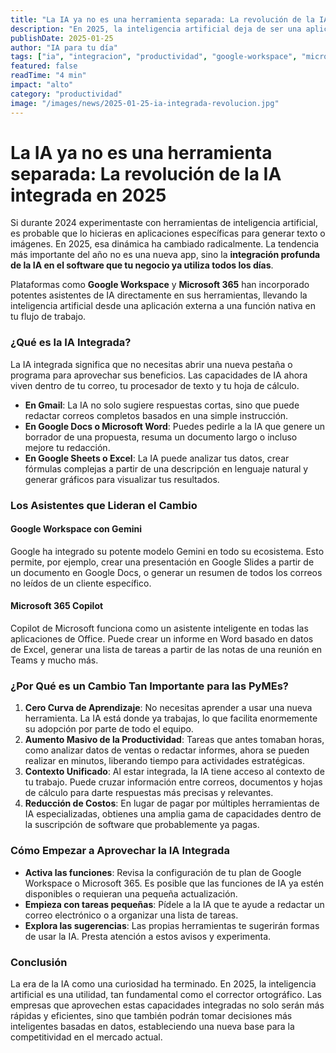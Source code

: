 ```yaml
---
title: "La IA ya no es una herramienta separada: La revolución de la IA integrada en 2025"
description: "En 2025, la inteligencia artificial deja de ser una aplicación externa para convertirse en una función nativa dentro del software que ya usas. Descubre cómo esta integración está cambiando el juego para las PyMEs."
publishDate: 2025-01-25
author: "IA para tu día"
tags: ["ia", "integracion", "productividad", "google-workspace", "microsoft-copilot"]
featured: false
readTime: "4 min"
impact: "alto"
category: "productividad"
image: "/images/news/2025-01-25-ia-integrada-revolucion.jpg"
---
```


# La IA ya no es una herramienta separada: La revolución de la IA integrada en 2025

Si durante 2024 experimentaste con herramientas de inteligencia artificial, es probable que lo hicieras en aplicaciones específicas para generar texto o imágenes. En 2025, esa dinámica ha cambiado radicalmente. La tendencia más importante del año no es una nueva app, sino la **integración profunda de la IA en el software que tu negocio ya utiliza todos los días**.

Plataformas como **Google Workspace** y **Microsoft 365** han incorporado potentes asistentes de IA directamente en sus herramientas, llevando la inteligencia artificial desde una aplicación externa a una función nativa en tu flujo de trabajo.

### ¿Qué es la IA Integrada?

La IA integrada significa que no necesitas abrir una nueva pestaña o programa para aprovechar sus beneficios. Las capacidades de IA ahora viven dentro de tu correo, tu procesador de texto y tu hoja de cálculo. 

- **En Gmail**: La IA no solo sugiere respuestas cortas, sino que puede redactar correos completos basados en una simple instrucción.
- **En Google Docs o Microsoft Word**: Puedes pedirle a la IA que genere un borrador de una propuesta, resuma un documento largo o incluso mejore tu redacción.
- **En Google Sheets o Excel**: La IA puede analizar tus datos, crear fórmulas complejas a partir de una descripción en lenguaje natural y generar gráficos para visualizar tus resultados.

### Los Asistentes que Lideran el Cambio

#### Google Workspace con Gemini
Google ha integrado su potente modelo Gemini en todo su ecosistema. Esto permite, por ejemplo, crear una presentación en Google Slides a partir de un documento en Google Docs, o generar un resumen de todos los correos no leídos de un cliente específico.

#### Microsoft 365 Copilot
Copilot de Microsoft funciona como un asistente inteligente en todas las aplicaciones de Office. Puede crear un informe en Word basado en datos de Excel, generar una lista de tareas a partir de las notas de una reunión en Teams y mucho más.

### ¿Por Qué es un Cambio Tan Importante para las PyMEs?

1.  **Cero Curva de Aprendizaje**: No necesitas aprender a usar una nueva herramienta. La IA está donde ya trabajas, lo que facilita enormemente su adopción por parte de todo el equipo.
2.  **Aumento Masivo de la Productividad**: Tareas que antes tomaban horas, como analizar datos de ventas o redactar informes, ahora se pueden realizar en minutos, liberando tiempo para actividades estratégicas.
3.  **Contexto Unificado**: Al estar integrada, la IA tiene acceso al contexto de tu trabajo. Puede cruzar información entre correos, documentos y hojas de cálculo para darte respuestas más precisas y relevantes.
4.  **Reducción de Costos**: En lugar de pagar por múltiples herramientas de IA especializadas, obtienes una amplia gama de capacidades dentro de la suscripción de software que probablemente ya pagas.

### Cómo Empezar a Aprovechar la IA Integrada

- **Activa las funciones**: Revisa la configuración de tu plan de Google Workspace o Microsoft 365. Es posible que las funciones de IA ya estén disponibles o requieran una pequeña actualización.
- **Empieza con tareas pequeñas**: Pídele a la IA que te ayude a redactar un correo electrónico o a organizar una lista de tareas. 
- **Explora las sugerencias**: Las propias herramientas te sugerirán formas de usar la IA. Presta atención a estos avisos y experimenta.

### Conclusión

La era de la IA como una curiosidad ha terminado. En 2025, la inteligencia artificial es una utilidad, tan fundamental como el corrector ortográfico. Las empresas que aprovechen estas capacidades integradas no solo serán más rápidas y eficientes, sino que también podrán tomar decisiones más inteligentes basadas en datos, estableciendo una nueva base para la competitividad en el mercado actual.
